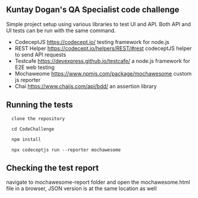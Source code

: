 ## Kuntay Dogan's QA Specialist code challenge
Simple project setup using various libraries to test UI and API. 
Both API and UI tests can be run with the same command.

- CodeceptJS https://codecept.io/ testing framework for node.js
- REST Helper https://codecept.io/helpers/REST/#rest codeceptJS helper to send API requests
- Testcafe https://devexpress.github.io/testcafe/ a node.js framework for E2E web testing
- Mochaweome https://www.npmjs.com/package/mochawesome custom js reporter
- Chai https://www.chaijs.com/api/bdd/ an assertion library


## Running the tests

```
  clone the repository
  
  cd CodeChallenge
  
  npm install

  npx codeceptjs run --reporter mochawesome
```

## Checking the test report

navigate to mochawesome-report folder and open the mochawesome.html file in a browser, JSON version is at the same location as well
